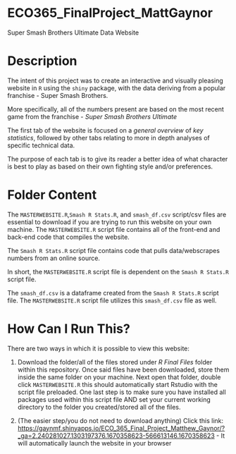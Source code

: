 # ECO365_FinalProject_MattGaynor
Super Smash Brothers Ultimate Data Website


# Description
The intent of this project was to create an interactive and visually pleasing website in `R` using the `shiny` package, with the data deriving from a popular franchise - Super Smash Brothers. 

More specifically, all of the numbers present are based on the most recent game from the franchise - *Super Smash Brothers Ultimate*

The first tab of the website is focused on a *general overview* of *key statistics*, followed by other tabs relating to more in depth analyses of specific technical data.

The purpose of each tab is to give its reader a better idea of what character is best to play as based on their own fighting style and/or preferences.

# Folder Content
The `MASTERWEBSITE.R`,`Smash R Stats.R`, and `smash_df.csv` script/csv files are essential to download if you are trying to run this website on your own machine. The `MASTERWEBSITE.R` script file contains all of the front-end and back-end code that compiles the website. 

The `Smash R Stats.R` script file contains code that pulls data/webscrapes numbers from an online source. 

In short, the `MASTERWEBSITE.R` script file is dependent on the `Smash R Stats.R` script file. 

The `smash_df.csv` is a dataframe created from the `Smash R Stats.R` script file. The `MASTERWEBSITE.R` script file utilizes this `smash_df.csv` file as well. 





# How Can I Run This?
There are two ways in which it is possible to view this website:

1) Download the folder/all of the files stored under *R Final Files* folder within this repository. Once said files have been downloaded, store them inside the same folder on your machine. Next open that folder, double click `MASTERWEBSITE.R` this should automatically start Rstudio with the script file preloaded. One last step is to make sure you have installed all packages used within this script file AND set your current working directory to the folder you created/stored all of the files.

2) (The easier step/you do not need to download anything) Click this link: https://gaynmf.shinyapps.io/ECO_365_Final_Project_Matthew_Gaynor/?_ga=2.240281027.1303197376.1670358623-566613146.1670358623  - It will automatically launch the website in your browser 


